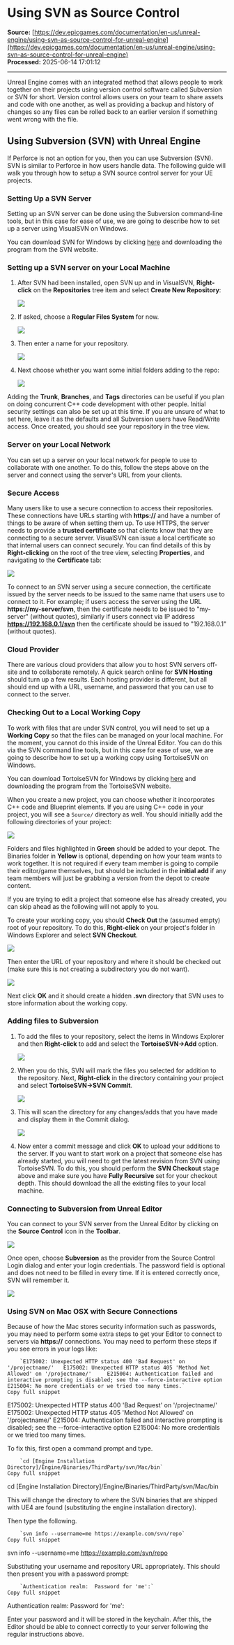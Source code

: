 # Using SVN as Source Control

**Source:** [https://dev.epicgames.com/documentation/en-us/unreal-engine/using-svn-as-source-control-for-unreal-engine](https://dev.epicgames.com/documentation/en-us/unreal-engine/using-svn-as-source-control-for-unreal-engine)  
**Processed:** 2025-06-14 17:01:12

---

Unreal Engine comes with an integrated method that allows people to work together on their projects using version control software called Subversion or SVN for short. Version control allows users on your team to share assets and code with one another, as well as providing a backup and history of changes so any files can be rolled back to an earlier version if something went wrong with the file.

## Using Subversion (SVN) with Unreal Engine

If Perforce is not an option for you, then you can use Subversion (SVN). SVN is similar to Perforce in how users handle data. The following guide will walk you through how to setup a SVN source control server for your UE projects.

### Setting Up a SVN Server

Setting up an SVN server can be done using the Subversion command-line tools, but in this case for ease of use, we are going to describe how to set up a server using VisualSVN on Windows.

You can download SVN for Windows by clicking [here](https://www.visualsvn.com/server/download/) and downloading the program from the SVN website.

### Setting up a SVN server on your Local Machine

1.  After SVN had been installed, open SVN up and in VisualSVN, **Right-click** on the **Repositories** tree item and select **Create New Repository**:
    
    ![](https://d1iv7db44yhgxn.cloudfront.net/documentation/images/5b0f0f0f-e823-4e62-8a0b-e214693b092e/sc_svn_create_new_repository.png)
2.  If asked, choose a **Regular Files System** for now.
    
    ![](https://d1iv7db44yhgxn.cloudfront.net/documentation/images/07340dbe-f62e-42f7-914c-899044a23c9c/sc_svn_choose_regualr_file_system.png)
3.  Then enter a name for your repository.
    
    ![](https://d1iv7db44yhgxn.cloudfront.net/documentation/images/b9364070-11fb-410e-ab08-35a44731b1ad/sc_svn_repository_name.png)
4.  Next choose whether you want some initial folders adding to the repo:
    
    ![](https://d1iv7db44yhgxn.cloudfront.net/documentation/images/9d3c6a47-4eb1-4c4d-b240-a8b0dd268672/sc_svn_initial_repo_structure.png)

Adding the **Trunk**, **Branches**, and **Tags** directories can be useful if you plan on doing concurrent C++ code development with other people. Initial security settings can also be set up at this time. If you are unsure of what to set here, leave it as the defaults and all Subversion users have Read/Write access. Once created, you should see your repository in the tree view.

### Server on your Local Network

You can set up a server on your local network for people to use to collaborate with one another. To do this, follow the steps above on the server and connect using the server's URL from your clients.

### Secure Access

Many users like to use a secure connection to access their repositories. These connections have URLs starting with **https://** and have a number of things to be aware of when setting them up. To use HTTPS, the server needs to provide a **trusted certificate** so that clients know that they are connecting to a secure server. VisualSVN can issue a local certificate so that internal users can connect securely. You can find details of this by **Right-clicking** on the root of the tree view, selecting **Properties**, and navigating to the **Certificate** tab:

![](https://d1iv7db44yhgxn.cloudfront.net/documentation/images/862ca89c-dcbb-4cea-a778-e6f394ba58b5/sc_svn_certificate.png)

To connect to an SVN server using a secure connection, the certificate issued by the server needs to be issued to the same name that users use to connect to it. For example; if users access the server using the URL **https://my-server/svn**, then the certificate needs to be issued to "my-server" (without quotes), similarly if users connect via IP address **https://192.168.0.1/svn** then the certificate should be issued to "192.168.0.1" (without quotes).

### Cloud Provider

There are various cloud providers that allow you to host SVN servers off-site and to collaborate remotely. A quick search online for **SVN Hosting** should turn up a few results. Each hosting provider is different, but all should end up with a URL, username, and password that you can use to connect to the server.

### Checking Out to a Local Working Copy

To work with files that are under SVN control, you will need to set up a **Working Copy** so that the files can be managed on your local machine. For the moment, you cannot do this inside of the Unreal Editor. You can do this via the SVN command line tools, but in this case for ease of use, we are going to describe how to set up a working copy using TortoiseSVN on Windows.

You can download TortoiseSVN for Windows by clicking [here](http://tortoisesvn.net/) and downloading the program from the TortoiseSVN website.

When you create a new project, you can choose whether it incorporates C++ code and Blueprint elements. If you are using C++ code in your project, you will see a `Source/` directory as well. You should initially add the following directories of your project:

![](https://d1iv7db44yhgxn.cloudfront.net/documentation/images/9e5f22e2-86ca-4885-bbf7-1537563f73bf/sc_svn_added_filese.png)

Folders and files highlighted in **Green** should be added to your depot. The Binaries folder in **Yellow** is optional, depending on how your team wants to work together. It is not required if every team member is going to compile their editor/game themselves, but should be included in the **initial add** if any team members will just be grabbing a version from the depot to create content.

If you are trying to edit a project that someone else has already created, you can skip ahead as the following will not apply to you.

To create your working copy, you should **Check Out** the (assumed empty) root of your repository. To do this, **Right-click** on your project's folder in Windows Explorer and select **SVN Checkout**.

![](https://d1iv7db44yhgxn.cloudfront.net/documentation/images/a6ea369c-4ce0-4337-940b-3334a3c1bf0a/sc_svn_checkout.png)

Then enter the URL of your repository and where it should be checked out (make sure this is not creating a subdirectory you do not want).

![](https://d1iv7db44yhgxn.cloudfront.net/documentation/images/67c2e7bd-023c-438d-b6fd-075f3bf6a514/sc_new_workspace.png)

Next click **OK** and it should create a hidden **.svn** directory that SVN uses to store information about the working copy.

### Adding files to Subversion

1.  To add the files to your repository, select the items in Windows Explorer and then **Right-click** to add and select the **TortoiseSVN->Add** option.
    
    ![](https://d1iv7db44yhgxn.cloudfront.net/documentation/images/51624c7e-5481-48a9-8902-a96be4a691b7/sc_svn_add.png)
2.  When you do this, SVN will mark the files you selected for addition to the repository. Next, **Right-click** in the directory containing your project and select **TortoiseSVN->SVN Commit**.
    
    ![](https://d1iv7db44yhgxn.cloudfront.net/documentation/images/382f37b6-5719-461e-9f82-834cec97c9b6/sc_svn_commit.png)
3.  This will scan the directory for any changes/adds that you have made and display them in the Commit dialog.
    
    ![](https://d1iv7db44yhgxn.cloudfront.net/documentation/images/0a3e5f48-988c-444c-b5bd-69e8ba37eaf8/sc_svn_commit_message.png)
4.  Now enter a commit message and click **OK** to upload your additions to the server. If you want to start work on a project that someone else has already started, you will need to get the latest revision from SVN using TortoiseSVN. To do this, you should perform the **SVN Checkout** stage above and make sure you have **Fully Recursive** set for your checkout depth. This should download the all the existing files to your local machine.
    

### Connecting to Subversion from Unreal Editor

You can connect to your SVN server from the Unreal Editor by clicking on the **Source Control** icon in the **Toolbar**.

![](https://d1iv7db44yhgxn.cloudfront.net/documentation/images/77aa2d70-0e4d-4bf7-9057-7b7e2368d0cd/sc_svn_connect_from_ue4_1.png)

Once open, choose **Subversion** as the provider from the Source Control Login dialog and enter your login credentials. The password field is optional and does not need to be filled in every time. If it is entered correctly once, SVN will remember it.

![](https://d1iv7db44yhgxn.cloudfront.net/documentation/images/d49bb7fa-7750-4269-aff6-40b1589a6e6f/sc_svn_connect_from_ue4_2.png)

### Using SVN on Mac OSX with Secure Connections

Because of how the Mac stores security information such as passwords, you may need to perform some extra steps to get your Editor to connect to servers via **https://** connections. You may need to perform these steps if you see errors in your logs like:

```
	`E175002: Unexpected HTTP status 400 'Bad Request' on '/projectname/' 	E175002: Unexpected HTTP status 405 'Method Not Allowed' on '/projectname/' 	E215004: Authentication failed and interactive prompting is disabled; see the --force-interactive option 	E215004: No more credentials or we tried too many times.`
Copy full snippet
```
E175002: Unexpected HTTP status 400 'Bad Request' on '/projectname/' E175002: Unexpected HTTP status 405 'Method Not Allowed' on '/projectname/' E215004: Authentication failed and interactive prompting is disabled; see the --force-interactive option E215004: No more credentials or we tried too many times.

To fix this, first open a command prompt and type.

```
	`cd [Engine Installation Directory]/Engine/Binaries/ThirdParty/svn/Mac/bin`
Copy full snippet
```
cd \[Engine Installation Directory\]/Engine/Binaries/ThirdParty/svn/Mac/bin

This will change the directory to where the SVN binaries that are shipped with UE4 are found (substituting the engine installation directory).

Then type the following.

```
	`svn info --username=me https://example.com/svn/repo`
Copy full snippet
```
svn info --username=me https://example.com/svn/repo

Substituting your username and repository URL appropriately. This should then present you with a password prompt:

```
	`Authentication realm: 	Password for 'me':`
Copy full snippet
```
Authentication realm: Password for 'me':

Enter your password and it will be stored in the keychain. After this, the Editor should be able to connect correctly to your server following the regular instructions above.
